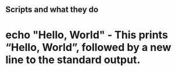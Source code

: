 ## Scripts and what they do

# echo "Hello, World" - This prints “Hello, World”, followed by a new line to the standard output.
